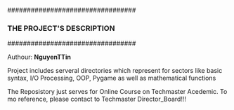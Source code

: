 #################################
### THE PROJECT'S DESCRIPTION ###
#################################

Authour: __NguyenTTin__


Project includes serveral directories which represent for sectors like basic syntax,
I/O Processing, OOP, Pygame as well as mathematical functions

The Reposistory just serves for Online Course on Techmaster Acedemic.
To mo reference, please contact to Techmaster Director_Board!!!



